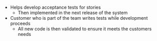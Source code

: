 - Helps develop acceptance tests for stories
	- Then implemented in the next release of the system
- Customer who is part of the team writes tests while development proceeds
	- All new code is then validated to ensure it meets the customers needs